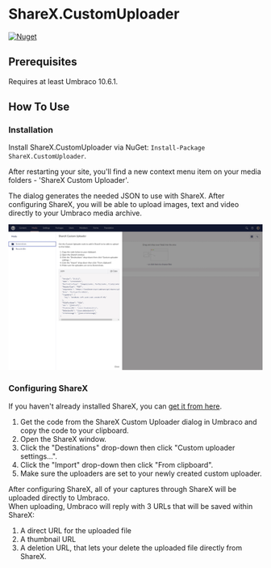 # ShareX.CustomUploader
[![Nuget](https://img.shields.io/nuget/v/ShareX.CustomUploader)](https://www.nuget.org/packages/ShareX.CustomUploader/)

## Prerequisites
Requires at least Umbraco 10.6.1.

## How To Use
### Installation

Install ShareX.CustomUploader via NuGet: `Install-Package ShareX.CustomUploader`.

After restarting your site, you'll find a new context menu item on your media folders - 'ShareX Custom Uploader'.

The dialog generates the needed JSON to use with ShareX. After configuring ShareX, you will be able to upload images, text and video directly to your Umbraco media archive.

![ShareX Custom Uploader](https://raw.githubusercontent.com/mastrup/ShareX.CustomUploader/main/assets/screenshot.png "ShareX Custom Uploader screnshot")



### Configuring ShareX

If you haven't already installed ShareX, you can [get it from here](https://getsharex.com/).

1. Get the code from the ShareX Custom Uploader dialog in Umbraco and copy the code to your clipboard.
2. Open the ShareX window.
3. Click the "Destinations" drop-down then click "Custom uploader settings...".
4. Click the "Import" drop-down then click "From clipboard".
5. Make sure the uploaders are set to your newly created custom uploader.

After configuring ShareX, all of your captures through ShareX will be uploaded directly to Umbraco.<br>
When uploading, Umbraco will reply with 3 URLs that will be saved within ShareX:
1. A direct URL for the uploaded file
2. A thumbnail URL
3. A deletion URL, that lets your delete the uploaded file directly from ShareX.
